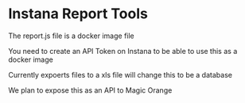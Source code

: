 # Instana Report Tools

The report.js file is a docker image file

You need to create an API Token on Instana to be able to use this as a docker image

Currently expoerts files to a xls file will change this to be a database

We plan to expose this as an API to Magic Orange


